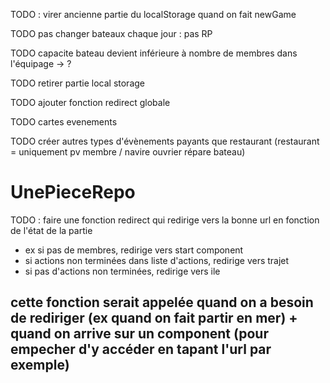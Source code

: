 TODO : virer ancienne partie du localStorage quand on fait newGame

TODO pas changer bateaux chaque jour : pas RP

TODO capacite bateau devient inférieure à nombre de membres dans l'équipage -> ?

TODO retirer partie local storage

TODO ajouter fonction redirect globale

TODO cartes evenements

TODO créer autres types d'évènements payants que restaurant (restaurant = uniquement pv membre / navire ouvrier répare bateau)

# UnePieceRepo
TODO : faire une fonction redirect qui redirige vers la bonne url en fonction de l'état de la partie 
- ex si pas de membres, redirige vers start component
- si actions non terminées dans liste d'actions, redirige vers trajet
- si pas d'actions non terminées, redirige vers ile
## cette fonction serait appelée quand on a besoin de rediriger (ex quand on fait partir en mer) + quand on arrive sur un component (pour empecher d'y accéder en tapant l'url par exemple)